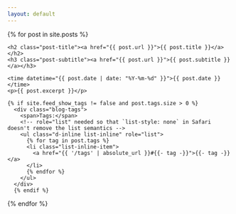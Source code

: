 ```yaml
---
layout: default
---
```

{% for post in site.posts %}
  <article>
      
    <h2 class="post-title"><a href="{{ post.url }}">{{ post.title }}</a></h2>
    <h3 class="post-subtitle"><a href="{{ post.url }}">{{ post.subtitle }}</a></h3>
      
    <time datetime="{{ post.date | date: "%Y-%m-%d" }}">{{ post.date }}</time>
    <p>{{ post.excerpt }}</p>

    {% if site.feed_show_tags != false and post.tags.size > 0 %}
      <div class="blog-tags">
        <span>Tags:</span>
        <!-- role="list" needed so that `list-style: none` in Safari doesn't remove the list semantics -->
        <ul class="d-inline list-inline" role="list">
          {% for tag in post.tags %}
          <li class="list-inline-item">
            <a href="{{ '/tags' | absolute_url }}#{{- tag -}}">{{- tag -}}</a>
          </li>
          {% endfor %}
        </ul>
      </div>
      {% endif %}
  </article>
{% endfor %}